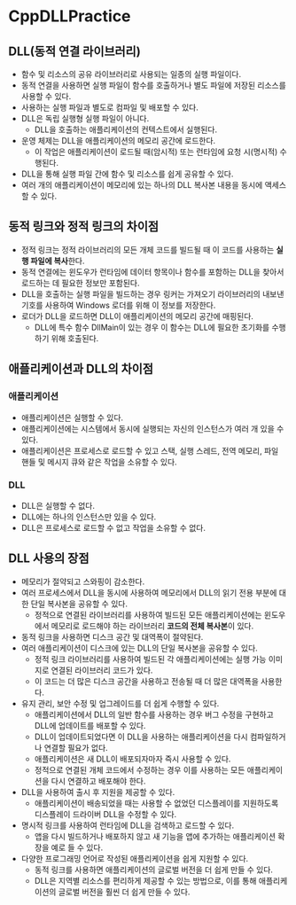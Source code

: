 # CppDLLPractice
## DLL(동적 연결 라이브러리)
- 함수 및 리소스의 공유 라이브러리로 사용되는 일종의 실행 파일이다.
- 동적 연결을 사용하면 실행 파일이 함수를 호출하거나 별도 파일에 저장된 리소스를 사용할 수 있다.
- 사용하는 실행 파일과 별도로 컴파일 및 배포할 수 있다.
- DLL은 독립 실행형 실행 파일이 아니다.
  - DLL을 호출하는 애플리케이션의 컨텍스트에서 실행된다.
- 운영 체제는 DLL을 애플리케이션의 메모리 공간에 로드한다.
  - 이 작업은 애플리케이션이 로드될 때(암시적) 또는 런타임에 요청 시(명시적) 수행된다.
- DLL을 통해 실행 파일 간에 함수 및 리소스를 쉽게 공유할 수 있다.
- 여러 개의 애플리케이션이 메모리에 있는 하나의 DLL 복사본 내용을 동시에 액세스할 수 있다.

## 동적 링크와 정적 링크의 차이점
- 정적 링크는 정적 라이브러리의 모든 개체 코드를 빌드될 때 이 코드를 사용하는 **실행 파일에 복사**한다.
- 동적 연결에는 윈도우가 런타임에 데이터 항목이나 함수를 포함하는 DLL을 찾아서 로드하는 데 필요한 정보만 포함된다.
- DLL을 호출하는 실행 파일을 빌드하는 경우 링커는 가져오기 라이브러리의 내보낸 기호를 사용하여 Windows 로더를 위해 이 정보를 저장한다.
- 로더가 DLL을 로드하면 DLL이 애플리케이션의 메모리 공간에 매핑된다.
  - DLL에 특수 함수 DllMain이 있는 경우 이 함수는 DLL에 필요한 초기화를 수행하기 위해 호출된다.

## 애플리케이션과 DLL의 차이점
### 애플리케이션
- 애플리케이션은 실행할 수 있다.
- 애플리케이션에는 시스템에서 동시에 실행되는 자신의 인스턴스가 여러 개 있을 수 있다.
- 애플리케이션은 프로세스로 로드할 수 있고 스택, 실행 스레드, 전역 메모리, 파일 핸들 및 메시지 큐와 같은 작업을 소유할 수 있다.

### DLL
- DLL은 실행할 수 없다.
- DLL에는 하나의 인스턴스만 있을 수 있다.
- DLL은 프로세스로 로드할 수 없고 작업을 소유할 수 없다.

## DLL 사용의 장점
- 메모리가 절약되고 스와핑이 감소한다.
- 여러 프로세스에서 DLL을 동시에 사용하여 메모리에서 DLL의 읽기 전용 부분에 대한 단일 복사본을 공유할 수 있다.
  - 정적으로 연결된 라이브러리를 사용하여 빌드된 모든 애플리케이션에는 윈도우에서 메모리로 로드해야 하는 라이브러리 **코드의 전체 복사본**이 있다.
- 동적 링크을 사용하면 디스크 공간 및 대역폭이 절약된다.
- 여러 애플리케이션이 디스크에 있는 DLL의 단일 복사본을 공유할 수 있다. 
  - 정적 링크 라이브러리를 사용하여 빌드된 각 애플리케이션에는 실행 가능 이미지로 연결된 라이브러리 코드가 있다.
  - 이 코드는 더 많은 디스크 공간을 사용하고 전송될 때 더 많은 대역폭을 사용한다.
- 유지 관리, 보안 수정 및 업그레이드를 더 쉽게 수행할 수 있다.
  - 애플리케이션에서 DLL의 일반 함수를 사용하는 경우 버그 수정을 구현하고 DLL에 업데이트를 배포할 수 있다.
  - DLL이 업데이트되었다면 이 DLL을 사용하는 애플리케이션을 다시 컴파일하거나 연결할 필요가 없다.
  - 애플리케이션은 새 DLL이 배포되자마자 즉시 사용할 수 있다. 
  - 정적으로 연결된 개체 코드에서 수정하는 경우 이를 사용하는 모든 애플리케이션을 다시 연결하고 배포해야 한다.
- DLL을 사용하여 출시 후 지원을 제공할 수 있다.
  - 애플리케이션이 배송되었을 때는 사용할 수 없었던 디스플레이를 지원하도록 디스플레이 드라이버 DLL을 수정할 수 있다.
- 명시적 링크를 사용하여 런타임에 DLL을 검색하고 로드할 수 있다.
  - 앱을 다시 빌드하거나 배포하지 않고 새 기능을 앱에 추가하는 애플리케이션 확장을 예로 들 수 있다.
- 다양한 프로그래밍 언어로 작성된 애플리케이션을 쉽게 지원할 수 있다.
  - 동적 링크를 사용하면 애플리케이션의 글로벌 버전을 더 쉽게 만들 수 있다.
  - DLL은 지역별 리소스를 편리하게 제공할 수 있는 방법으로, 이를 통해 애플리케이션의 글로벌 버전을 훨씬 더 쉽게 만들 수 있다.